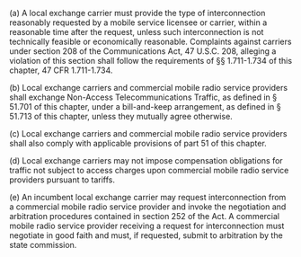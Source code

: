 (a) A local exchange carrier must provide the type of interconnection reasonably requested by a mobile service licensee or carrier, within a reasonable time after the request, unless such interconnection is not technically feasible or economically reasonable. Complaints against carriers under section 208 of the Communications Act, 47 U.S.C. 208, alleging a violation of this section shall follow the requirements of §§ 1.711-1.734 of this chapter, 47 CFR 1.711-1.734.

(b) Local exchange carriers and commercial mobile radio service providers shall exchange Non-Access Telecommunications Traffic, as defined in § 51.701 of this chapter, under a bill-and-keep arrangement, as defined in § 51.713 of this chapter, unless they mutually agree otherwise.

(c) Local exchange carriers and commercial mobile radio service providers shall also comply with applicable provisions of part 51 of this chapter.

(d) Local exchange carriers may not impose compensation obligations for traffic not subject to access charges upon commercial mobile radio service providers pursuant to tariffs.

(e) An incumbent local exchange carrier may request interconnection from a commercial mobile radio service provider and invoke the negotiation and arbitration procedures contained in section 252 of the Act. A commercial mobile radio service provider receiving a request for interconnection must negotiate in good faith and must, if requested, submit to arbitration by the state commission.

